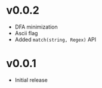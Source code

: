 v0.0.2
==================

* DFA minimization
* Ascii flag
* Added `match(string, Regex)` API

v0.0.1
==================

* Initial release
